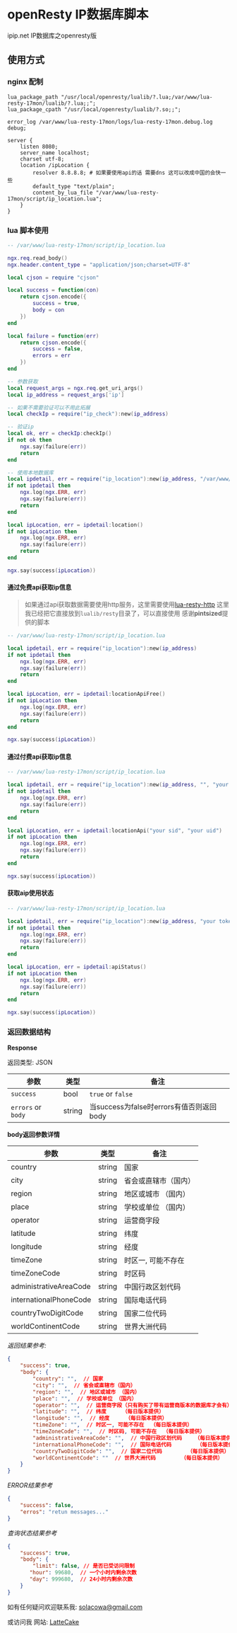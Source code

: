 # openResty IP数据库脚本

ipip.net IP数据库之openresty版

## 使用方式


### nginx 配制

```nginx
lua_package_path "/usr/local/openresty/lualib/?.lua;/var/www/lua-resty-17mon/lualib/?.lua;;";
lua_package_cpath "/usr/local/openresty/lualib/?.so;;";

error_log /var/www/lua-resty-17mon/logs/lua-resty-17mon.debug.log debug;

server {
    listen 8080;
    server_name localhost;
    charset utf-8;
    location /ipLocation {
        resolver 8.8.8.8; # 如果要使用api的话 需要dns 这可以改成中国的会快一些
        default_type "text/plain";
        content_by_lua_file "/var/www/lua-resty-17mon/script/ip_location.lua";
    }
}

```

### lua 脚本使用


```lua
-- /var/www/lua-resty-17mon/script/ip_location.lua

ngx.req.read_body()
ngx.header.content_type = "application/json;charset=UTF-8"

local cjson = require "cjson"

local success = function(con)
    return cjson.encode({
        success = true,
        body = con
    })
end

local failure = function(err)
    return cjson.encode({
        success = false,
        errors = err
    })
end

-- 参数获取
local request_args = ngx.req.get_uri_args()
local ip_address = request_args['ip']

-- 如果不需要验证可以不用此拓展
local checkIp = require("ip_check"):new(ip_address)

-- 验证ip
local ok, err = checkIp:checkIp()
if not ok then
    ngx.say(failure(err))
    return
end

-- 使用本地数据库
local ipdetail, err = require("ip_location"):new(ip_address, "/var/www/lua-resty-17mon/file/17monipdb.dat")
if not ipdetail then
    ngx.log(ngx.ERR, err)
    ngx.say(failure(err))
    return
end

local ipLocation, err = ipdetail:location()
if not ipLocation then
    ngx.log(ngx.ERR, err)
    ngx.say(failure(err))
    return
end

ngx.say(success(ipLocation))

```

#### 通过免费api获取ip信息

> 如果通过api获取数据需要使用http服务，这里需要使用[lua-resty-http](https://github.com/pintsized/lua-resty-http)
> 这里我已经把它直接放到`lualib/resty`目录了，可以直接使用 感谢**pintsized**提供的脚本

```lua
-- /var/www/lua-resty-17mon/script/ip_location.lua

local ipdetail, err = require("ip_location"):new(ip_address)
if not ipdetail then
    ngx.log(ngx.ERR, err)
    ngx.say(failure(err))
    return
end

local ipLocation, err = ipdetail:locationApiFree()
if not ipLocation then
    ngx.log(ngx.ERR, err)
    ngx.say(failure(err))
    return
end

ngx.say(success(ipLocation))

```

#### 通过付费api获取ip信息

```lua
-- /var/www/lua-resty-17mon/script/ip_location.lua

local ipdetail, err = require("ip_location"):new(ip_address, "", "your token")
if not ipdetail then
    ngx.log(ngx.ERR, err)
    ngx.say(failure(err))
    return
end

local ipLocation, err = ipdetail:locationApi("your sid", "your uid")
if not ipLocation then
    ngx.log(ngx.ERR, err)
    ngx.say(failure(err))
    return
end

ngx.say(success(ipLocation))

```

#### 获取aip使用状态

```lua
-- /var/www/lua-resty-17mon/script/ip_location.lua

local ipdetail, err = require("ip_location"):new(ip_address, "your token")
if not ipdetail then
    ngx.log(ngx.ERR, err)
    ngx.say(failure(err))
    return
end

local ipLocation, err = ipdetail:apiStatus()
if not ipLocation then
    ngx.log(ngx.ERR, err)
    ngx.say(failure(err))
    return
end

ngx.say(success(ipLocation))

```

### 返回数据结构

**Response**

返回类型: JSON

| 参数 | 类型 | 备注 |
| --- | --- | --- |
| `success` | bool | `true` or `false` |
| `errors` or `body` | string | 当success为false时errors有值否则返回body |

**body返回参数详情**

| 参数 | 类型 | 备注 |
| --- | --- | --- |
| country | string | 国家 |
| city  | string | 省会或直辖市（国内） |
| region  | string | 地区或城市 （国内） |
| place  | string | 学校或单位 （国内） |
| operator  | string | 运营商字段 |
| latitude  | string | 纬度 |
| longitude  | string | 经度 |
| timeZone  | string | 时区一, 可能不存在 |
| timeZoneCode  | string | 时区码 |
| administrativeAreaCode  | string | 中国行政区划代码 |
| internationalPhoneCode  | string | 国际电话代码 |
| countryTwoDigitCode  | string | 国家二位代码 |
| worldContinentCode  | string | 世界大洲代码 |

*返回结果参考:*

```json
{
	"success": true,
	"body": {
		"country": "",  // 国家
	    "city": "",  // 省会或直辖市（国内）
	    "region": "",  // 地区或城市 （国内）
	    "place": "",  // 学校或单位 （国内）
	    "operator": "",  // 运营商字段（只有购买了带有运营商版本的数据库才会有）
	    "latitude": "",  // 纬度     （每日版本提供）
	    "longitude": "",  // 经度     （每日版本提供）
	    "timeZone": "",  // 时区一, 可能不存在  （每日版本提供）
	    "timeZoneCode": "",  // 时区码, 可能不存在  （每日版本提供）
	    "administrativeAreaCode": "",  // 中国行政区划代码    （每日版本提供）
	    "internationalPhoneCode": "",  // 国际电话代码        （每日版本提供）
	    "countryTwoDigitCode": "",  // 国家二位代码        （每日版本提供）
	    "worldContinentCode": ""  // 世界大洲代码        （每日版本提供）
	}
}
```

*ERROR结果参考*

```json
{
	"success": false,
	"erros": "retun messages..."
}
```

*查询状态结果参考*

```json
{
	"success": true,
	"body": {
		"limit": false, // 是否已受访问限制
       "hour": 99680,  // 一个小时内剩余次数
       "day": 999680,  // 24小时内剩余次数
	}
}
```


如有任何疑问欢迎联系我: solacowa@gmail.com

或访问我 网站: [LatteCake](https://lattecake.com)

